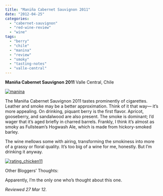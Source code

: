 ```yaml
---
title: "Maniña Cabernet Sauvignon 2011"
date: "2012-04-25"
categories: 
  - "cabernet-sauvignon"
  - "red-wine-review"
  - "wine"
tags: 
  - "berry"
  - "chile"
  - "manina"
  - "review"
  - "smoky"
  - "tasting-notes"
  - "valle-central"
---
```


**Maniña Cabernet Sauvignon 2011** Valle Central, Chile

[![](http://s3.amazonaws.com/thegourmez-wpmedia/2012/04/manina.jpg "manina")](http://s3.amazonaws.com/thegourmez-wpmedia/2012/04/manina.jpg)

The Maniña Cabernet Sauvignon 2011 tastes prominently of cigarettes. Leather and smoke may be a better approximation. Think of it that way— it’s more appealing. On drinking, piquant berry is the first flavor. Apricot, gooseberry, and sandalwood are also present. The smoke is dominant; I’d wager that it’s aged briefly in charred barrels. Frankly, I think it’s almost as smoky as Fullsteam’s Hogwash Ale, which is made from hickory-smoked barley.

The wine mellows some with airing, transforming the smokiness into more of a grassy or floral quality. It’s too big of a wine for me, honestly. But I’m drinking it anyway.

[![rating_chicken11](http://s3.amazonaws.com/thegourmez-wpmedia/2009/02/rating_chicken11.gif)](http://www.thegourmez.com/2009/02/barten-guestier-private-selection-merlot-2006/rating_chicken11/)

Other Bloggers’ Thoughts:

Apparently, I’m the only one who’s thought about this one.

_Reviewed 27 Mar 12._
